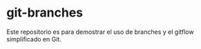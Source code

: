 # git-branches

Este repositorio es para demostrar el uso de branches y el gitflow simplificado en Git.